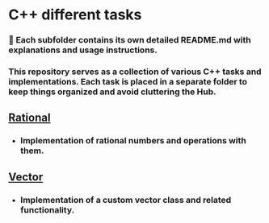 # C++ different tasks

### 📌 Each subfolder contains its own detailed README.md with explanations and usage instructions.

### This repository serves as a collection of various C++ tasks and implementations. Each task is placed in a separate folder to keep things organized and avoid cluttering the Hub.

## [Rational](https://github.com/Rigbir/Cpp/tree/main/Rational)
- ### Implementation of rational numbers and operations with them.

## [Vector](https://github.com/Rigbir/Cpp/tree/main/Vector)
- ### Implementation of a custom vector class and related functionality.